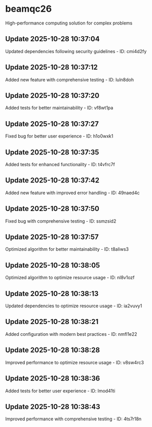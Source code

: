# beamqc26
High-performance computing solution for complex problems

## Update 2025-10-28 10:37:04
Updated dependencies following security guidelines - ID: cmi4d2fy


## Update 2025-10-28 10:37:12
Added new feature with comprehensive testing - ID: luln8doh


## Update 2025-10-28 10:37:20
Added tests for better maintainability - ID: vf8wt1pa


## Update 2025-10-28 10:37:27
Fixed bug for better user experience - ID: h1o0wxk1


## Update 2025-10-28 10:37:35
Added tests for enhanced functionality - ID: t4vfrc7f


## Update 2025-10-28 10:37:42
Added new feature with improved error handling - ID: 49naed4c


## Update 2025-10-28 10:37:50
Fixed bug with comprehensive testing - ID: ssmzsid2


## Update 2025-10-28 10:37:57
Optimized algorithm for better maintainability - ID: t8aliws3


## Update 2025-10-28 10:38:05
Optimized algorithm to optimize resource usage - ID: nl8v1ozf


## Update 2025-10-28 10:38:13
Updated dependencies to optimize resource usage - ID: ia2vuvy1


## Update 2025-10-28 10:38:21
Added configuration with modern best practices - ID: nmfl1e22


## Update 2025-10-28 10:38:28
Improved performance to optimize resource usage - ID: v8sw4rc3


## Update 2025-10-28 10:38:36
Added tests for better user experience - ID: lmod41ti


## Update 2025-10-28 10:38:43
Improved performance with comprehensive testing - ID: 4ts7r18n

